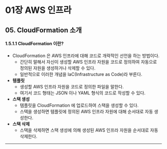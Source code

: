 # 01장 AWS 인프라
## 05. CloudFormation 소개

#### 1.5.1.1 CloudFormation 이란?
- CloudFormation 은 AWS 인프라에 대해 코드로 개략적인 선언을 하는 방법이다.
  - 간단히 말해서 자신이 생성할 AWS 인프라 자원을 코드로 정의하여 자동으로 정의된 자원을 생성하거나 삭제할 수 있다.
  - 일반적으로 이러한 개념을 IaC(Infrastructure as Code)라 부른다.
- **템플릿**
  - 생성할 AWS 인프라 자원을 코드로 정의한 파일을 말한다.
  - 여기서 코드 형태는 JSON 이나 YAML 형식의 코드로 작성할 수 있다.
- **스택 생성**
  - 템플릿을 CloudFormation 에 업로드하여 스택을 생성할 수 있다.
  - 스택을 생성하면 템플릿에 정의된 AWS 인프라 자원에 대해 순서대로 자동 생성한다.
- **스택 삭제**
  - 스택을 삭제하면 스택 생성에 의해 생성된 AWS 인프라 자원을 순서대로 자동 삭제한다.
---